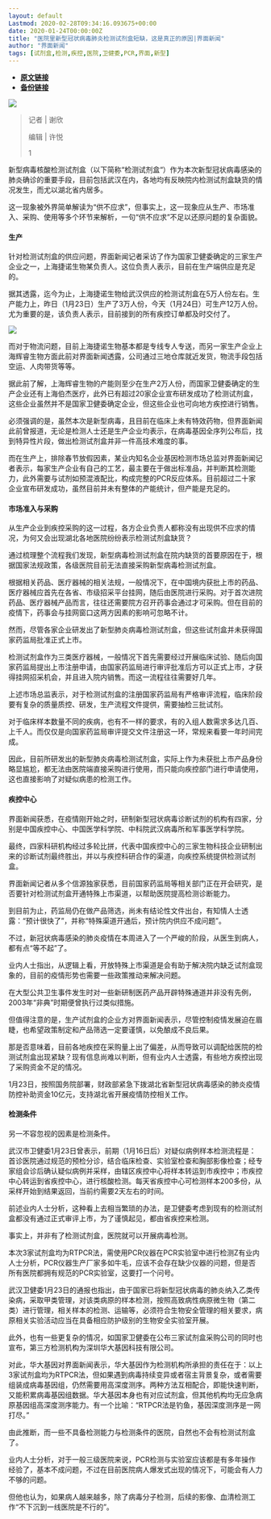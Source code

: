 ```yaml
---
layout: default
Lastmod: 2020-02-28T09:34:16.093675+00:00
date: 2020-01-24T00:00:00Z
title: "医院里新型冠状病毒肺炎检测试剂盒短缺，这是真正的原因|界面新闻"
author: "界面新闻"
tags: [试剂盒,检测,疾控,医院,卫健委,PCR,界面,新型]
---
```


* [**原文链接**](https://web.archive.org/web/20200126031425/https://www.jiemian.com/article/3909869.html)
* [**备份链接**](https://web.archive.org/web/20200126031425/https://www.jiemian.com/article/3909869.html)


![](/images/post/f0cb6ac1e532f49917d1cf97f99b5f21.jpeg)

> 记者 | 谢欣
> 
> 编辑 | 许悦
> 
> 1

新型病毒核酸检测试剂盒（以下简称“检测试剂盒“）作为本次新型冠状病毒感染的肺炎确诊的重要手段，目前包括武汉在内，各地均有反映院内检测试剂盒缺货的情况发生，而尤以湖北省内居多。

这一现象被外界简单解读为“供不应求”，但事实上，这一现象应从生产、市场准入、采购、使用等多个环节来解析，一句“供不应求”不足以还原问题的复杂面貌。

#### 生产

针对检测试剂盒的供应问题，界面新闻记者采访了作为国家卫健委确定的三家生产企业之一，上海捷诺生物某负责人。这位负责人表示，目前在生产端供应是充足的。

据其透露，迄今为止，上海捷诺生物给武汉供应的检测试剂盒在5万人份左右。生产能力上，昨日（1月23日）生产了3万人份，今天（1月24日）可生产12万人份。尤为重要的是，该负责人表示，目前接到的所有疾控订单都及时交付了。

![](/images/post/24d75a33f056eec32854c52d0af8510d.jpeg)

而对于物流问题，目前上海捷诺生物基本都是专线专人专送，而另一家生产企业上海辉睿生物方面此前对界面新闻透露，公司通过三地仓库就近发货，物流手段包括空运、人肉带货等等。

据此前了解，上海辉睿生物的产能则至少在生产2万人份，而国家卫健委确定的生产企业还有上海伯杰医疗，此外已有超过20家企业宣布研发成功了检测试剂盒，这些企业虽然并不是国家卫健委确定企业，但这些企业也可向地方疾控进行销售。

必须强调的是，虽然本次是新型病毒，且目前在临床上未有特效药物，但界面新闻此前曾报道，无论是检测人士还是生产企业均表示，在病毒基因全序列公布后，找到特异性片段，做出检测试剂盒并非一件高技术难度的事。

而在生产上，排除春节放假因素，某业内知名企业基因检测市场总监对界面新闻记者表示，每家生产企业有自己的工艺，最主要在于做出标准品，并判断其检测能力，此外需要与试剂如预混液配比，构成完整的PCR反应体系。目前超过二十家企业宣布研发成功，虽然目前并未有整体的产能统计，但产能是充足的。

#### 市场准入与采购

从生产企业到疾控采购的这一过程，各方企业负责人都称没有出现供不应求的情况，为何又会出现湖北各地医院纷纷表示检测试剂盒缺货？

通过梳理整个流程我们发现，新型病毒检测试剂盒在院内缺货的首要原因在于，根据国家法规政策，各级医院目前无法直接采购新型病毒检测试剂盒。

根据相关药品、医疗器械的相关法规，一般情况下，在中国境内获批上市的药品、医疗器械应首先在各省、市级招采平台挂网，随后由医院进行采购。对于首次进院药品、医疗器械产品而言，往往还需要院方召开药事会通过才可采购。但在目前的疫情下，药事会与挂网窗口这两方因素的影响可忽略不计。

然而，尽管各家企业研发出了新型肺炎病毒检测试剂盒，但这些试剂盒并未获得国家药监局批准正式上市。

检测试剂盒作为三类医疗器械，一般情况下首先需要经过开展临床试验、随后向国家药监局提出上市注册申请，由国家药监局进行审评批准后方可以正式上市，才获得挂网招采机会，并且进入院内销售。而这一流程往往需要好几年。

上述市场总监表示，对于检测试剂盒的注册国家药监局有严格审评流程，临床阶段要有复杂的质量质控、研发，生产流程文件提供，需要抽检三批试剂。

对于临床样本数量不同的疾病，也有不一样的要求，有的入组人数需求多达几百、上千人。而仅仅是向国家药监局审评提交文件注册这一环，常规来看要一年时间完成。

因此，目前所研发出的新型肺炎病毒检测试剂盒，实际上作为未获批上市产品身份略显尴尬，都无法由医院端直接采购进行使用，而只能向疾控部门进行申请使用，这也直接影响了对疑似病患的检测工作。

#### 疾控中心

界面新闻获悉，在疫情刚开始之时，研制新型冠状病毒诊断试剂的机构有四家，分别是中国疾控中心、中国医学科学院、中科院武汉病毒所和军事医学科学院。

最终，四家科研机构经过多轮比拼，代表中国疾控中心的三家生物科技企业研制出来的诊断试剂最终胜出，并以与疾控科研合作的渠道，向疾控系统提供检测试剂盒。

界面新闻记者从多个信源独家获悉，目前国家药监局等相关部门正在开会研究，是否要针对检测试剂盒开通特殊上市渠道，以帮助医院提高检测诊断能力。

到目前为止，药监局仍在做产品筛选，尚未有结论性文件出台，有知情人士透露：“预计很快了”，并称“特殊渠道开通后，预计院内供应不成问题”。

不过，新冠状病毒感染的肺炎疫情在本周进入了一个严峻的阶段，从医生到病人，都有点“等不起”了。

业内人士指出，从逻辑上看，开放特殊上市渠道是会有助于解决院内缺乏试剂盒现象的，目前的疫情形势也需要一些政策推动来解决问题。

在大型公共卫生事件发生时对一些新研制医药产品开辟特殊通道并非没有先例，2003年“非典”时期便曾执行过类似措施。

但值得注意的是，生产试剂盒的企业方对界面新闻表示，尽管控制疫情发展迫在眉睫，也希望政策制定和产品筛选一定要谨慎，以免酿成不良后果。

那是否意味着，目前各地疾控在采购量上出了偏差，从而导致可以调配给医院的检测试剂盒出现紧缺？现有信息尚难以判断，但有业内人士透露，有些地方疾控出现了采购资金不足的情况。

1月23日，按照国务院部署，财政部紧急下拨湖北省新型冠状病毒感染的肺炎疫情防控补助资金10亿元，支持湖北省开展疫情防控相关工作。

#### 检测条件

另一不容忽视的因素是检测条件。

武汉市卫健委1月23日曾表示，前期（1月16日后）对疑似病例样本检测流程是：首诊医院通过规范的预检分诊，结合临床检查、实验室检查和胸部影像检查；经专家组会诊后确认疑似病例并采样，由辖区疾控中心将样本转运到市疾控中；市疾控中心转运到省疾控中心，进行核酸检测。每天省疾控中心可检测样本200多份，从采样开始到结果返回，当前约需要2天左右的时间。

前述业内人士分析，这种看上去相当繁琐的办法，是卫健委考虑到现有的检测试剂盒都没有通过正式审评上市，为了谨慎起见，都由省疾控来检测。

事实上，并非有了检测试剂盒，医院就可以开展病毒检测。

本次3家试剂盒均为RTPCR法，需使用PCR仪器在PCR实验室中进行检测Z有业内人士分析，PCR仪器生产厂家多如牛毛，应该不会存在缺少仪器的问题，但是否所有医院都拥有规范的PCR实验室，这要打一个问号。

武汉卫健委1月23日的通报也指出，由于国家已将新型冠状病毒的肺炎纳入乙类传染病，采取甲类管理，对该类病原的样本检测，按照高致病性病原微生物（第二类）进行管理，相关样本的检测、运输等，必须符合生物安全管理的相关要求，病原相关实验活动应当在具备相应防护级别的生物安全实验室开展。

此外，也有一些更复杂的情况，如国家卫健委在公布三家试剂盒采购公司的同时也宣布，第三方检测机构为深圳华大基因科技有限公司。

对此，华大基因对界面新闻表示，华大基因作为检测机构所承担的责任在于：以上3家试剂盒均为RTPCR法，但如果遇到病毒持续变异或者宿主背景复杂，或者需要组装成病毒基因组，仍然需要用高深度测序。两种方法互相配合，即能快速判断，又能积累病毒基因组数据。华大基因本身也有对应试剂盒，但其他机构均无应急病原基因组高深度测序能力。有一个比喻：“RTPCR法是钓鱼，基因深度测序是一网打尽。”

由此推断，而一些不具备检测能力与检测条件的医院，自然也不会有检测试剂盒了。

业内人士分析，对于一般三级医院来说，PCR检测与实验室应该都是有多年操作经验了，基本不成问题，不过在目前医院病人爆发式出现的情况下，可能会有人力不够的问题。

但他也认为，如果病人越来越多，除了病毒分子检测，后续的影像、血清检测工作“不下沉到一线医院是不行的”。

